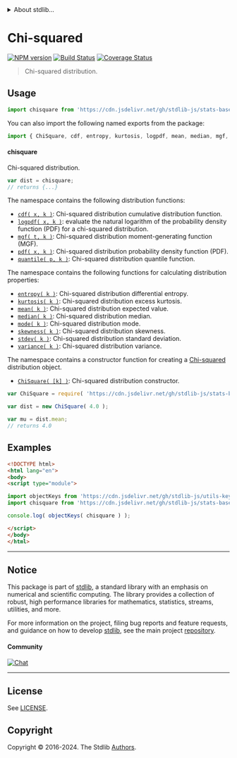 <!--

@license Apache-2.0

Copyright (c) 2018 The Stdlib Authors.

Licensed under the Apache License, Version 2.0 (the "License");
you may not use this file except in compliance with the License.
You may obtain a copy of the License at

   http://www.apache.org/licenses/LICENSE-2.0

Unless required by applicable law or agreed to in writing, software
distributed under the License is distributed on an "AS IS" BASIS,
WITHOUT WARRANTIES OR CONDITIONS OF ANY KIND, either express or implied.
See the License for the specific language governing permissions and
limitations under the License.

-->


<details>
  <summary>
    About stdlib...
  </summary>
  <p>We believe in a future in which the web is a preferred environment for numerical computation. To help realize this future, we've built stdlib. stdlib is a standard library, with an emphasis on numerical and scientific computation, written in JavaScript (and C) for execution in browsers and in Node.js.</p>
  <p>The library is fully decomposable, being architected in such a way that you can swap out and mix and match APIs and functionality to cater to your exact preferences and use cases.</p>
  <p>When you use stdlib, you can be absolutely certain that you are using the most thorough, rigorous, well-written, studied, documented, tested, measured, and high-quality code out there.</p>
  <p>To join us in bringing numerical computing to the web, get started by checking us out on <a href="https://github.com/stdlib-js/stdlib">GitHub</a>, and please consider <a href="https://opencollective.com/stdlib">financially supporting stdlib</a>. We greatly appreciate your continued support!</p>
</details>

# Chi-squared

[![NPM version][npm-image]][npm-url] [![Build Status][test-image]][test-url] [![Coverage Status][coverage-image]][coverage-url] <!-- [![dependencies][dependencies-image]][dependencies-url] -->

> Chi-squared distribution.



<section class="usage">

## Usage

```javascript
import chisquare from 'https://cdn.jsdelivr.net/gh/stdlib-js/stats-base-dists-chisquare@esm/index.mjs';
```

You can also import the following named exports from the package:

```javascript
import { ChiSquare, cdf, entropy, kurtosis, logpdf, mean, median, mgf, mode, pdf, quantile, skewness, stdev, variance } from 'https://cdn.jsdelivr.net/gh/stdlib-js/stats-base-dists-chisquare@esm/index.mjs';
```

#### chisquare

Chi-squared distribution.

```javascript
var dist = chisquare;
// returns {...}
```

The namespace contains the following distribution functions:

<!-- <toc pattern="*+(cdf|pdf|mgf|quantile)*"> -->

<div class="namespace-toc">

-   <span class="signature">[`cdf( x, k )`][@stdlib/stats/base/dists/chisquare/cdf]</span><span class="delimiter">: </span><span class="description">Chi-squared distribution cumulative distribution function.</span>
-   <span class="signature">[`logpdf( x, k )`][@stdlib/stats/base/dists/chisquare/logpdf]</span><span class="delimiter">: </span><span class="description">evaluate the natural logarithm of the probability density function (PDF) for a chi-squared distribution.</span>
-   <span class="signature">[`mgf( t, k )`][@stdlib/stats/base/dists/chisquare/mgf]</span><span class="delimiter">: </span><span class="description">Chi-squared distribution moment-generating function (MGF).</span>
-   <span class="signature">[`pdf( x, k )`][@stdlib/stats/base/dists/chisquare/pdf]</span><span class="delimiter">: </span><span class="description">Chi-squared distribution probability density function (PDF).</span>
-   <span class="signature">[`quantile( p, k )`][@stdlib/stats/base/dists/chisquare/quantile]</span><span class="delimiter">: </span><span class="description">Chi-squared distribution quantile function.</span>

</div>

<!-- </toc> -->

The namespace contains the following functions for calculating distribution properties:

<!-- <toc pattern="*+(entropy|kurtosis|mean|median|mode|skewness|stdev|variance)*"> -->

<div class="namespace-toc">

-   <span class="signature">[`entropy( k )`][@stdlib/stats/base/dists/chisquare/entropy]</span><span class="delimiter">: </span><span class="description">Chi-squared distribution differential entropy.</span>
-   <span class="signature">[`kurtosis( k )`][@stdlib/stats/base/dists/chisquare/kurtosis]</span><span class="delimiter">: </span><span class="description">Chi-squared distribution excess kurtosis.</span>
-   <span class="signature">[`mean( k )`][@stdlib/stats/base/dists/chisquare/mean]</span><span class="delimiter">: </span><span class="description">Chi-squared distribution expected value.</span>
-   <span class="signature">[`median( k )`][@stdlib/stats/base/dists/chisquare/median]</span><span class="delimiter">: </span><span class="description">Chi-squared distribution median.</span>
-   <span class="signature">[`mode( k )`][@stdlib/stats/base/dists/chisquare/mode]</span><span class="delimiter">: </span><span class="description">Chi-squared distribution mode.</span>
-   <span class="signature">[`skewness( k )`][@stdlib/stats/base/dists/chisquare/skewness]</span><span class="delimiter">: </span><span class="description">Chi-squared distribution skewness.</span>
-   <span class="signature">[`stdev( k )`][@stdlib/stats/base/dists/chisquare/stdev]</span><span class="delimiter">: </span><span class="description">Chi-squared distribution standard deviation.</span>
-   <span class="signature">[`variance( k )`][@stdlib/stats/base/dists/chisquare/variance]</span><span class="delimiter">: </span><span class="description">Chi-squared distribution variance.</span>

</div>

<!-- </toc> -->

The namespace contains a constructor function for creating a [Chi-squared][chisquare-distribution] distribution object.

<!-- <toc pattern="*ctor*"> -->

<div class="namespace-toc">

-   <span class="signature">[`ChiSquare( [k] )`][@stdlib/stats/base/dists/chisquare/ctor]</span><span class="delimiter">: </span><span class="description">Chi-squared distribution constructor.</span>

</div>

<!-- </toc> -->

```javascript
var ChiSquare = require( 'https://cdn.jsdelivr.net/gh/stdlib-js/stats-base-dists-chisquare' ).ChiSquare;

var dist = new ChiSquare( 4.0 );

var mu = dist.mean;
// returns 4.0
```

</section>

<!-- /.usage -->

<section class="examples">

## Examples

<!-- TODO: better examples -->

<!-- eslint no-undef: "error" -->

```html
<!DOCTYPE html>
<html lang="en">
<body>
<script type="module">

import objectKeys from 'https://cdn.jsdelivr.net/gh/stdlib-js/utils-keys@esm/index.mjs';
import chisquare from 'https://cdn.jsdelivr.net/gh/stdlib-js/stats-base-dists-chisquare@esm/index.mjs';

console.log( objectKeys( chisquare ) );

</script>
</body>
</html>
```

</section>

<!-- /.examples -->

<!-- Section for related `stdlib` packages. Do not manually edit this section, as it is automatically populated. -->

<section class="related">

</section>

<!-- /.related -->

<!-- Section for all links. Make sure to keep an empty line after the `section` element and another before the `/section` close. -->


<section class="main-repo" >

* * *

## Notice

This package is part of [stdlib][stdlib], a standard library with an emphasis on numerical and scientific computing. The library provides a collection of robust, high performance libraries for mathematics, statistics, streams, utilities, and more.

For more information on the project, filing bug reports and feature requests, and guidance on how to develop [stdlib][stdlib], see the main project [repository][stdlib].

#### Community

[![Chat][chat-image]][chat-url]

---

## License

See [LICENSE][stdlib-license].


## Copyright

Copyright &copy; 2016-2024. The Stdlib [Authors][stdlib-authors].

</section>

<!-- /.stdlib -->

<!-- Section for all links. Make sure to keep an empty line after the `section` element and another before the `/section` close. -->

<section class="links">

[npm-image]: http://img.shields.io/npm/v/@stdlib/stats-base-dists-chisquare.svg
[npm-url]: https://npmjs.org/package/@stdlib/stats-base-dists-chisquare

[test-image]: https://github.com/stdlib-js/stats-base-dists-chisquare/actions/workflows/test.yml/badge.svg?branch=main
[test-url]: https://github.com/stdlib-js/stats-base-dists-chisquare/actions/workflows/test.yml?query=branch:main

[coverage-image]: https://img.shields.io/codecov/c/github/stdlib-js/stats-base-dists-chisquare/main.svg
[coverage-url]: https://codecov.io/github/stdlib-js/stats-base-dists-chisquare?branch=main

<!--

[dependencies-image]: https://img.shields.io/david/stdlib-js/stats-base-dists-chisquare.svg
[dependencies-url]: https://david-dm.org/stdlib-js/stats-base-dists-chisquare/main

-->

[chat-image]: https://img.shields.io/gitter/room/stdlib-js/stdlib.svg
[chat-url]: https://app.gitter.im/#/room/#stdlib-js_stdlib:gitter.im

[stdlib]: https://github.com/stdlib-js/stdlib

[stdlib-authors]: https://github.com/stdlib-js/stdlib/graphs/contributors

[umd]: https://github.com/umdjs/umd
[es-module]: https://developer.mozilla.org/en-US/docs/Web/JavaScript/Guide/Modules

[deno-url]: https://github.com/stdlib-js/stats-base-dists-chisquare/tree/deno
[deno-readme]: https://github.com/stdlib-js/stats-base-dists-chisquare/blob/deno/README.md
[umd-url]: https://github.com/stdlib-js/stats-base-dists-chisquare/tree/umd
[umd-readme]: https://github.com/stdlib-js/stats-base-dists-chisquare/blob/umd/README.md
[esm-url]: https://github.com/stdlib-js/stats-base-dists-chisquare/tree/esm
[esm-readme]: https://github.com/stdlib-js/stats-base-dists-chisquare/blob/esm/README.md
[branches-url]: https://github.com/stdlib-js/stats-base-dists-chisquare/blob/main/branches.md

[stdlib-license]: https://raw.githubusercontent.com/stdlib-js/stats-base-dists-chisquare/main/LICENSE

[chisquare-distribution]: https://en.wikipedia.org/wiki/Chi-squared_distribution

<!-- <toc-links> -->

[@stdlib/stats/base/dists/chisquare/ctor]: https://github.com/stdlib-js/stats-base-dists-chisquare-ctor/tree/esm

[@stdlib/stats/base/dists/chisquare/entropy]: https://github.com/stdlib-js/stats-base-dists-chisquare-entropy/tree/esm

[@stdlib/stats/base/dists/chisquare/kurtosis]: https://github.com/stdlib-js/stats-base-dists-chisquare-kurtosis/tree/esm

[@stdlib/stats/base/dists/chisquare/mean]: https://github.com/stdlib-js/stats-base-dists-chisquare-mean/tree/esm

[@stdlib/stats/base/dists/chisquare/median]: https://github.com/stdlib-js/stats-base-dists-chisquare-median/tree/esm

[@stdlib/stats/base/dists/chisquare/mode]: https://github.com/stdlib-js/stats-base-dists-chisquare-mode/tree/esm

[@stdlib/stats/base/dists/chisquare/skewness]: https://github.com/stdlib-js/stats-base-dists-chisquare-skewness/tree/esm

[@stdlib/stats/base/dists/chisquare/stdev]: https://github.com/stdlib-js/stats-base-dists-chisquare-stdev/tree/esm

[@stdlib/stats/base/dists/chisquare/variance]: https://github.com/stdlib-js/stats-base-dists-chisquare-variance/tree/esm

[@stdlib/stats/base/dists/chisquare/cdf]: https://github.com/stdlib-js/stats-base-dists-chisquare-cdf/tree/esm

[@stdlib/stats/base/dists/chisquare/logpdf]: https://github.com/stdlib-js/stats-base-dists-chisquare-logpdf/tree/esm

[@stdlib/stats/base/dists/chisquare/mgf]: https://github.com/stdlib-js/stats-base-dists-chisquare-mgf/tree/esm

[@stdlib/stats/base/dists/chisquare/pdf]: https://github.com/stdlib-js/stats-base-dists-chisquare-pdf/tree/esm

[@stdlib/stats/base/dists/chisquare/quantile]: https://github.com/stdlib-js/stats-base-dists-chisquare-quantile/tree/esm

<!-- </toc-links> -->

</section>

<!-- /.links -->
